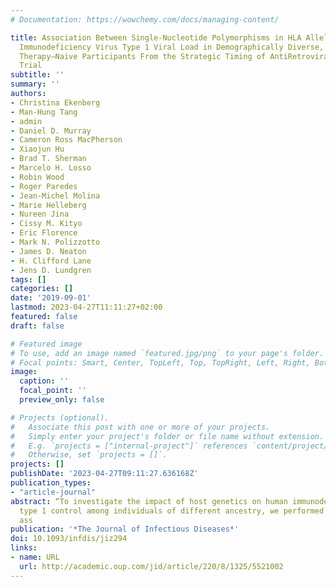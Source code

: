 ```yaml
---
# Documentation: https://wowchemy.com/docs/managing-content/

title: Association Between Single-Nucleotide Polymorphisms in HLA Alleles and Human
  Immunodeficiency Virus Type 1 Viral Load in Demographically Diverse, Antiretroviral
  Therapy–Naive Participants From the Strategic Timing of AntiRetroviral Treatment
  Trial
subtitle: ''
summary: ''
authors:
- Christina Ekenberg
- Man-Hung Tang
- admin
- Daniel D. Murray
- Cameron Ross MacPherson
- Xiaojun Hu
- Brad T. Sherman
- Marcelo H. Losso
- Robin Wood
- Roger Paredes
- Jean-Michel Molina
- Marie Helleberg
- Nureen Jina
- Cissy M. Kityo
- Eric Florence
- Mark N. Polizzotto
- James D. Neaton
- H. Clifford Lane
- Jens D. Lundgren
tags: []
categories: []
date: '2019-09-01'
lastmod: 2023-04-27T11:11:27+02:00
featured: false
draft: false

# Featured image
# To use, add an image named `featured.jpg/png` to your page's folder.
# Focal points: Smart, Center, TopLeft, Top, TopRight, Left, Right, BottomLeft, Bottom, BottomRight.
image:
  caption: ''
  focal_point: ''
  preview_only: false

# Projects (optional).
#   Associate this post with one or more of your projects.
#   Simply enter your project's folder or file name without extension.
#   E.g. `projects = ["internal-project"]` references `content/project/deep-learning/index.md`.
#   Otherwise, set `projects = []`.
projects: []
publishDate: '2023-04-27T09:11:27.636168Z'
publication_types:
- "article-journal"
abstract: “To investigate the impact of host genetics on human immunodeficiency virus
  type 1 control among individuals of different ancestry, we performed genome-wide
  ass
publication: '*The Journal of Infectious Diseases*'
doi: 10.1093/infdis/jiz294
links:
- name: URL
  url: http://academic.oup.com/jid/article/220/8/1325/5521002
---
```

